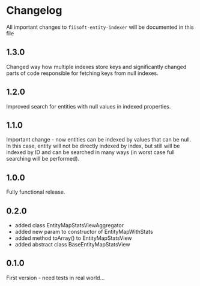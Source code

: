 # Changelog

All important changes to `fiisoft-entity-indexer` will be documented in this file

## 1.3.0

Changed way how multiple indexes store keys and significantly changed parts of code
responsible for fetching keys from null indexes.

## 1.2.0

Improved search for entities with null values in indexed properties.

## 1.1.0

Important change - now entities can be indexed by values that can be null.
In this case, entity will not be directly indexed by index, but still will be indexed by ID
and can be searched in many ways (in worst case full searching will be performed).

## 1.0.0

Fully functional release.

## 0.2.0

* added class EntityMapStatsViewAggregator 
* added new param to constructor of EntityMapWithStats
* added method toArray() to EntityMapStatsView
* added abstract class BaseEntityMapStatsView

## 0.1.0

First version - need tests in real world...